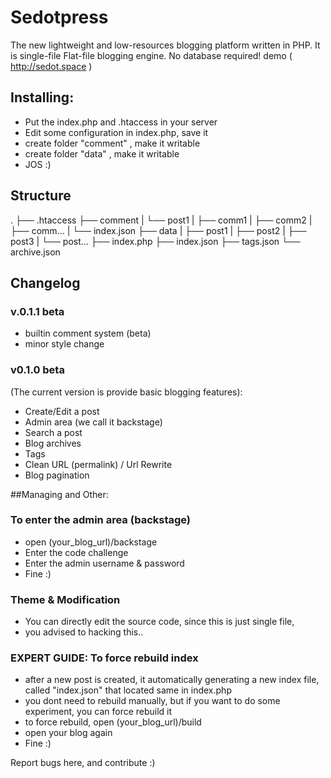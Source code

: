 # Sedotpress
The new lightweight and low-resources blogging platform written in PHP. It is single-file Flat-file blogging engine. No database required! demo ( http://sedot.space )

## Installing:
* Put the index.php and .htaccess in your server
* Edit some configuration in index.php, save it
* create folder "comment" , make it writable
* create folder "data" , make it writable
* JOS :)

## Structure
.
├── .htaccess
├── comment
|   └── post1
|		├── comm1
|		├── comm2
|		├── comm...
|		└── index.json
├── data
|   ├── post1
|   ├── post2
|   ├── post3
|   └── post...
├── index.php
├── index.json
├── tags.json
└── archive.json

## Changelog

### v.0.1.1 beta
* builtin comment system (beta)
* minor style change

### v0.1.0 beta
(The current version is provide basic blogging features):
* Create/Edit a post
* Admin area (we call it backstage)
* Search a post
* Blog archives
* Tags
* Clean URL (permalink) / Url Rewrite
* Blog pagination

##Managing and Other:

### To enter the admin area (backstage)
* open (your_blog_url)/backstage
* Enter the code challenge
* Enter the admin username & password
* Fine :)

### Theme & Modification
* You can directly edit the source code, since this is just single file,
* you advised to hacking this..


### EXPERT GUIDE: To force rebuild index
* after a new post is created, it automatically generating a new index file, called "index.json" that located same in index.php
* you dont need to rebuild manually, but if you want to do some experiment, you can force rebuild it
* to force rebuild, open (your_blog_url)/build
* open your blog again
* Fine :)

Report bugs here, and contribute :)
